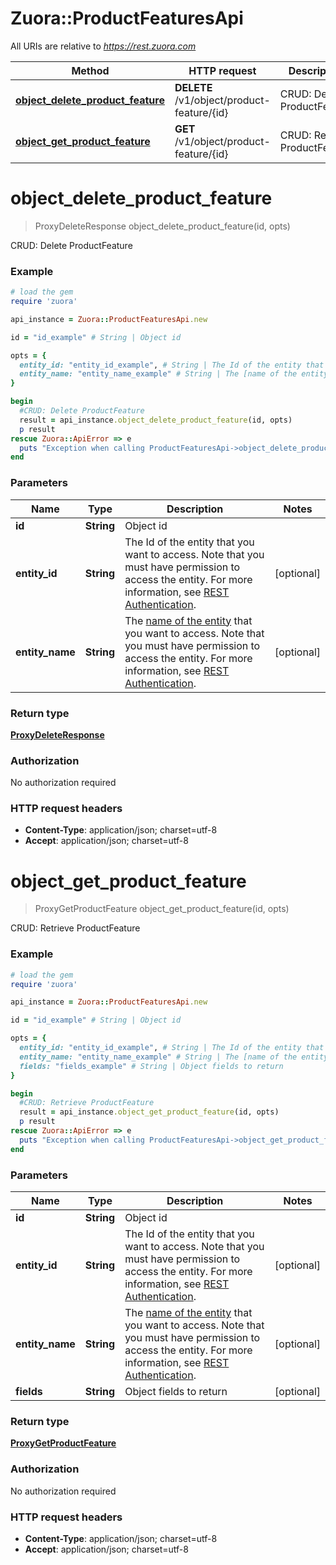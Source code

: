 # Zuora::ProductFeaturesApi

All URIs are relative to *https://rest.zuora.com*

Method | HTTP request | Description
------------- | ------------- | -------------
[**object_delete_product_feature**](ProductFeaturesApi.md#object_delete_product_feature) | **DELETE** /v1/object/product-feature/{id} | CRUD: Delete ProductFeature
[**object_get_product_feature**](ProductFeaturesApi.md#object_get_product_feature) | **GET** /v1/object/product-feature/{id} | CRUD: Retrieve ProductFeature


# **object_delete_product_feature**
> ProxyDeleteResponse object_delete_product_feature(id, opts)

CRUD: Delete ProductFeature



### Example
```ruby
# load the gem
require 'zuora'

api_instance = Zuora::ProductFeaturesApi.new

id = "id_example" # String | Object id

opts = { 
  entity_id: "entity_id_example", # String | The Id of the entity that you want to access. Note that you must have permission to access the entity. For more information, see [REST Authentication](https://www.zuora.com/developer/api-reference/#section/Authentication/Entity-Id-and-Entity-Name).
  entity_name: "entity_name_example" # String | The [name of the entity](https://knowledgecenter.zuora.com/BB_Introducing_Z_Business/Multi-entity/B_Introduction_to_Entity_and_Entity_Hierarchy#Name_and_Display_Name) that you want to access. Note that you must have permission to access the entity. For more information, see [REST Authentication](https://www.zuora.com/developer/api-reference/#section/Authentication/Entity-Id-and-Entity-Name).
}

begin
  #CRUD: Delete ProductFeature
  result = api_instance.object_delete_product_feature(id, opts)
  p result
rescue Zuora::ApiError => e
  puts "Exception when calling ProductFeaturesApi->object_delete_product_feature: #{e}"
end
```

### Parameters

Name | Type | Description  | Notes
------------- | ------------- | ------------- | -------------
 **id** | **String**| Object id | 
 **entity_id** | **String**| The Id of the entity that you want to access. Note that you must have permission to access the entity. For more information, see [REST Authentication](https://www.zuora.com/developer/api-reference/#section/Authentication/Entity-Id-and-Entity-Name). | [optional] 
 **entity_name** | **String**| The [name of the entity](https://knowledgecenter.zuora.com/BB_Introducing_Z_Business/Multi-entity/B_Introduction_to_Entity_and_Entity_Hierarchy#Name_and_Display_Name) that you want to access. Note that you must have permission to access the entity. For more information, see [REST Authentication](https://www.zuora.com/developer/api-reference/#section/Authentication/Entity-Id-and-Entity-Name). | [optional] 

### Return type

[**ProxyDeleteResponse**](ProxyDeleteResponse.md)

### Authorization

No authorization required

### HTTP request headers

 - **Content-Type**: application/json; charset=utf-8
 - **Accept**: application/json; charset=utf-8



# **object_get_product_feature**
> ProxyGetProductFeature object_get_product_feature(id, opts)

CRUD: Retrieve ProductFeature



### Example
```ruby
# load the gem
require 'zuora'

api_instance = Zuora::ProductFeaturesApi.new

id = "id_example" # String | Object id

opts = { 
  entity_id: "entity_id_example", # String | The Id of the entity that you want to access. Note that you must have permission to access the entity. For more information, see [REST Authentication](https://www.zuora.com/developer/api-reference/#section/Authentication/Entity-Id-and-Entity-Name).
  entity_name: "entity_name_example" # String | The [name of the entity](https://knowledgecenter.zuora.com/BB_Introducing_Z_Business/Multi-entity/B_Introduction_to_Entity_and_Entity_Hierarchy#Name_and_Display_Name) that you want to access. Note that you must have permission to access the entity. For more information, see [REST Authentication](https://www.zuora.com/developer/api-reference/#section/Authentication/Entity-Id-and-Entity-Name).
  fields: "fields_example" # String | Object fields to return
}

begin
  #CRUD: Retrieve ProductFeature
  result = api_instance.object_get_product_feature(id, opts)
  p result
rescue Zuora::ApiError => e
  puts "Exception when calling ProductFeaturesApi->object_get_product_feature: #{e}"
end
```

### Parameters

Name | Type | Description  | Notes
------------- | ------------- | ------------- | -------------
 **id** | **String**| Object id | 
 **entity_id** | **String**| The Id of the entity that you want to access. Note that you must have permission to access the entity. For more information, see [REST Authentication](https://www.zuora.com/developer/api-reference/#section/Authentication/Entity-Id-and-Entity-Name). | [optional] 
 **entity_name** | **String**| The [name of the entity](https://knowledgecenter.zuora.com/BB_Introducing_Z_Business/Multi-entity/B_Introduction_to_Entity_and_Entity_Hierarchy#Name_and_Display_Name) that you want to access. Note that you must have permission to access the entity. For more information, see [REST Authentication](https://www.zuora.com/developer/api-reference/#section/Authentication/Entity-Id-and-Entity-Name). | [optional] 
 **fields** | **String**| Object fields to return | [optional] 

### Return type

[**ProxyGetProductFeature**](ProxyGetProductFeature.md)

### Authorization

No authorization required

### HTTP request headers

 - **Content-Type**: application/json; charset=utf-8
 - **Accept**: application/json; charset=utf-8



